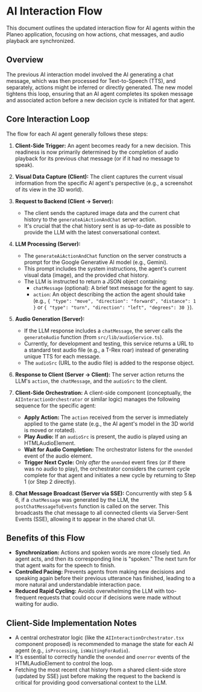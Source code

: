 # AI Interaction Flow

This document outlines the updated interaction flow for AI agents within the Planeo application, focusing on how actions, chat messages, and audio playback are synchronized.

## Overview

The previous AI interaction model involved the AI generating a chat message, which was then processed for Text-to-Speech (TTS), and separately, actions might be inferred or directly generated. The new model tightens this loop, ensuring that an AI agent completes its spoken message and associated action before a new decision cycle is initiated for that agent.

## Core Interaction Loop

The flow for each AI agent generally follows these steps:

1.  **Client-Side Trigger:** An agent becomes ready for a new decision. This readiness is now primarily determined by the completion of audio playback for its previous chat message (or if it had no message to speak).

2.  **Visual Data Capture (Client):** The client captures the current visual information from the specific AI agent's perspective (e.g., a screenshot of its view in the 3D world).

3.  **Request to Backend (Client -> Server):**

    - The client sends the captured image data and the current chat history to the `generateAiActionAndChat` server action.
    - It's crucial that the chat history sent is as up-to-date as possible to provide the LLM with the latest conversational context.

4.  **LLM Processing (Server):**

    - The `generateAiActionAndChat` function on the server constructs a prompt for the Google Generative AI model (e.g., Gemini).
    - This prompt includes the system instructions, the agent's current visual data (image), and the provided chat history.
    - The LLM is instructed to return a JSON object containing:
      - `chatMessage` (optional): A brief text message for the agent to say.
      - `action`: An object describing the action the agent should take (e.g., `{ "type": "move", "direction": "forward", "distance": 1 }` or `{ "type": "turn", "direction": "left", "degrees": 30 }`).

5.  **Audio Generation (Server):**

    - If the LLM response includes a `chatMessage`, the server calls the `generateAudio` function (from `src/lib/audioService.ts`).
    - Currently, for development and testing, this service returns a URL to a standard test audio file (e.g., a T-Rex roar) instead of generating unique TTS for each message.
    - The `audioSrc` (URL to the audio file) is added to the response object.

6.  **Response to Client (Server -> Client):** The server action returns the LLM's `action`, the `chatMessage`, and the `audioSrc` to the client.

7.  **Client-Side Orchestration:** A client-side component (conceptually, the `AIInteractionOrchestrator` or similar logic) manages the following sequence for the specific agent:

    - **Apply Action:** The `action` received from the server is immediately applied to the game state (e.g., the AI agent's model in the 3D world is moved or rotated).
    - **Play Audio:** If an `audioSrc` is present, the audio is played using an HTMLAudioElement.
    - **Wait for Audio Completion:** The orchestrator listens for the `onended` event of the audio element.
    - **Trigger Next Cycle:** Only _after_ the `onended` event fires (or if there was no audio to play), the orchestrator considers the current cycle complete for that agent and initiates a new cycle by returning to Step 1 (or Step 2 directly).

8.  **Chat Message Broadcast (Server via SSE):** Concurrently with step 5 & 6, if a `chatMessage` was generated by the LLM, the `postChatMessageToEvents` function is called on the server. This broadcasts the chat message to all connected clients via Server-Sent Events (SSE), allowing it to appear in the shared chat UI.

## Benefits of this Flow

- **Synchronization:** Actions and spoken words are more closely tied. An agent acts, and then its corresponding line is "spoken." The next turn for that agent waits for the speech to finish.
- **Controlled Pacing:** Prevents agents from making new decisions and speaking again before their previous utterance has finished, leading to a more natural and understandable interaction pace.
- **Reduced Rapid Cycling:** Avoids overwhelming the LLM with too-frequent requests that could occur if decisions were made without waiting for audio.

## Client-Side Implementation Notes

- A central orchestrator logic (like the `AIInteractionOrchestrator.tsx` component proposed) is recommended to manage the state for each AI agent (e.g., `isProcessing`, `isWaitingForAudio`).
- It's essential to correctly handle the `onended` and `onerror` events of the HTMLAudioElement to control the loop.
- Fetching the most recent chat history from a shared client-side store (updated by SSE) just before making the request to the backend is critical for providing good conversational context to the LLM.
